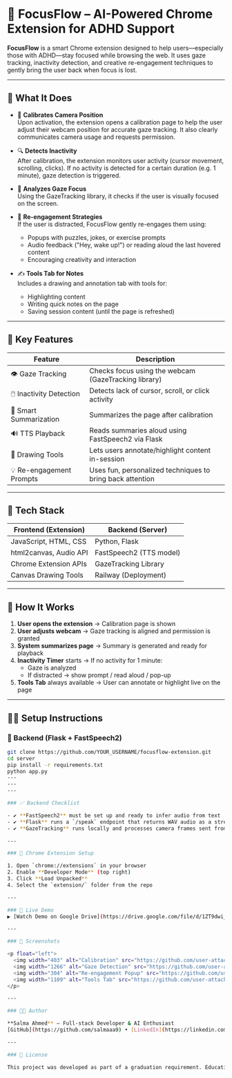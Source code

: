 # 🧠 FocusFlow – AI-Powered Chrome Extension for ADHD Support

**FocusFlow** is a smart Chrome extension designed to help users—especially those with ADHD—stay focused while browsing the web. It uses gaze tracking, inactivity detection, and creative re-engagement techniques to gently bring the user back when focus is lost.

---

## 🎯 What It Does

- 📸 **Calibrates Camera Position**  
  Upon activation, the extension opens a calibration page to help the user adjust their webcam position for accurate gaze tracking. It also clearly communicates camera usage and requests permission.

- 🔍 **Detects Inactivity**  
  After calibration, the extension monitors user activity (cursor movement, scrolling, clicks). If no activity is detected for a certain duration (e.g. 1 minute), gaze detection is triggered.

- 👀 **Analyzes Gaze Focus**  
  Using the GazeTracking library, it checks if the user is visually focused on the screen.

- 🔔 **Re-engagement Strategies**  
  If the user is distracted, FocusFlow gently re-engages them using:
  - Popups with puzzles, jokes, or exercise prompts
  - Audio feedback ("Hey, wake up!") or reading aloud the last hovered content
  - Encouraging creativity and interaction

- ✍️ **Tools Tab for Notes**  
  Includes a drawing and annotation tab with tools for:
  - Highlighting content
  - Writing quick notes on the page
  - Saving session content (until the page is refreshed)

---

## 🧪 Key Features

| Feature                    | Description |
|----------------------------|-------------|
| 👁️ Gaze Tracking           | Checks focus using the webcam (GazeTracking library) |
| 🖱️ Inactivity Detection     | Detects lack of cursor, scroll, or click activity |
| 📄 Smart Summarization     | Summarizes the page after calibration |
| 🔊 TTS Playback            | Reads summaries aloud using FastSpeech2 via Flask |
| 🎨 Drawing Tools           | Lets users annotate/highlight content in-session |
| 💡 Re-engagement Prompts   | Uses fun, personalized techniques to bring back attention |

---

## 🚀 Tech Stack

| Frontend (Extension)       | Backend (Server)       |
|----------------------------|------------------------|
| JavaScript, HTML, CSS      | Python, Flask          |
| html2canvas, Audio API     | FastSpeech2 (TTS model)|
| Chrome Extension APIs      | GazeTracking Library   |
| Canvas Drawing Tools       | Railway (Deployment)   |

---

## 🧭 How It Works

1. **User opens the extension** → Calibration page is shown
2. **User adjusts webcam** → Gaze tracking is aligned and permission is granted
3. **System summarizes page** → Summary is generated and ready for playback
4. **Inactivity Timer** starts → If no activity for 1 minute:
   - Gaze is analyzed
   - If distracted → show prompt / read aloud / pop-up
5. **Tools Tab** always available → User can annotate or highlight live on the page

---
## 🧑‍💻 Setup Instructions

### 🔧 Backend (Flask + FastSpeech2)
```bash
git clone https://github.com/YOUR_USERNAME/focusflow-extension.git
cd server
pip install -r requirements.txt
python app.py
---
---
---

### ✅ Backend Checklist

- ✔️ **FastSpeech2** must be set up and ready to infer audio from text  
- ✔️ **Flask** runs a `/speak` endpoint that returns WAV audio as a stream (in-memory)  
- ✔️ **GazeTracking** runs locally and processes camera frames sent from the extension  

---

### 🧩 Chrome Extension Setup

1. Open `chrome://extensions` in your browser  
2. Enable **Developer Mode** (top right)  
3. Click **Load Unpacked**  
4. Select the `extension/` folder from the repo  

---

### 🎥 Live Demo  
▶️ [Watch Demo on Google Drive](https://drive.google.com/file/d/1ZT9dwi_dJ1VvWW3et2r1aRMyR7Ntbtvx/view?usp=sharing)

---

### 📸 Screenshots

<p float="left">
  <img width="403" alt="Calibration" src="https://github.com/user-attachments/assets/3836d171-d0cd-4b37-8caf-4ee1443e837e" />
  <img width="1266" alt="Gaze Detection" src="https://github.com/user-attachments/assets/37727e09-8310-4bfa-9f68-0c1cbc4f7c01" />
  <img width="304" alt="Re-engagement Popup" src="https://github.com/user-attachments/assets/95844623-eed2-47e8-bf2c-f1b72d078287" />
  <img width="1109" alt="Tools Tab" src="https://github.com/user-attachments/assets/f43483e9-2b6c-4669-9ced-daf831eda5da" />
</p>

---

### 👩‍💻 Author

**Salma Ahmed** – Full-stack Developer & AI Enthusiast  
[GitHub](https://github.com/salmaaa9) • [LinkedIn](https://linkedin.com/in/salma-ahmed-593277270)

---

### 📜 License

This project was developed as part of a graduation requirement. Educational and research use is encouraged. Contributions are welcome with attribution.



